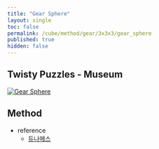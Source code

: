 ```yaml
---
title: "Gear Sphere"
layout: single
toc: false
permalink: /cube/method/gear/3x3x3/gear_sphere
published: true
hidden: false
---
```


<head>
  <base target="_blank">
</head>



## Twisty Puzzles - Museum

<a href="https://twistypuzzles.com/app/museum/museum_showitem.php?pkey=8364">
  <img alt="Gear Sphere" src="https://twistypuzzles.com/museum/large/08364-01.jpg">
</a>



## Method

- reference
  - [듀나메스](https://youtu.be/ozOb0DbnnV0)
